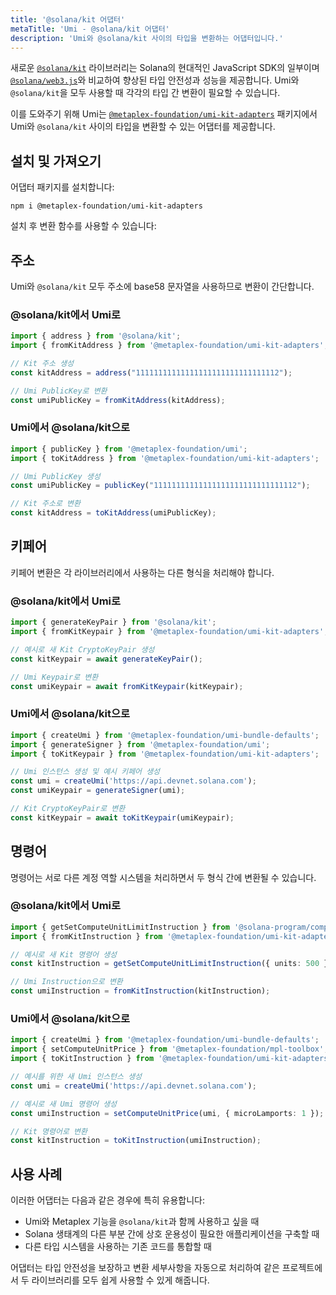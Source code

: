 ```yaml
---
title: '@solana/kit 어댑터'
metaTitle: 'Umi - @solana/kit 어댑터'
description: 'Umi와 @solana/kit 사이의 타입을 변환하는 어댑터입니다.'
---
```


새로운 [`@solana/kit`](https://github.com/anza-xyz/kit) 라이브러리는 Solana의 현대적인 JavaScript SDK의 일부이며 [`@solana/web3.js`](https://github.com/solana-foundation/solana-web3.js/)와 비교하여 향상된 타입 안전성과 성능을 제공합니다. Umi와 `@solana/kit`을 모두 사용할 때 각각의 타입 간 변환이 필요할 수 있습니다.

이를 도와주기 위해 Umi는 [`@metaplex-foundation/umi-kit-adapters`](https://www.npmjs.com/package/@metaplex-foundation/umi-kit-adapters) 패키지에서 Umi와 `@solana/kit` 사이의 타입을 변환할 수 있는 어댑터를 제공합니다.

## 설치 및 가져오기

어댑터 패키지를 설치합니다:

```
npm i @metaplex-foundation/umi-kit-adapters
```

설치 후 변환 함수를 사용할 수 있습니다:


## 주소

Umi와 `@solana/kit` 모두 주소에 base58 문자열을 사용하므로 변환이 간단합니다.

### @solana/kit에서 Umi로

```ts
import { address } from '@solana/kit';
import { fromKitAddress } from '@metaplex-foundation/umi-kit-adapters';

// Kit 주소 생성
const kitAddress = address("11111111111111111111111111111112");

// Umi PublicKey로 변환
const umiPublicKey = fromKitAddress(kitAddress);
```

### Umi에서 @solana/kit으로

```ts
import { publicKey } from '@metaplex-foundation/umi';
import { toKitAddress } from '@metaplex-foundation/umi-kit-adapters';

// Umi PublicKey 생성
const umiPublicKey = publicKey("11111111111111111111111111111112");

// Kit 주소로 변환
const kitAddress = toKitAddress(umiPublicKey);
```

## 키페어

키페어 변환은 각 라이브러리에서 사용하는 다른 형식을 처리해야 합니다.

### @solana/kit에서 Umi로

```ts
import { generateKeyPair } from '@solana/kit';
import { fromKitKeypair } from '@metaplex-foundation/umi-kit-adapters';

// 예시로 새 Kit CryptoKeyPair 생성
const kitKeypair = await generateKeyPair();

// Umi Keypair로 변환
const umiKeypair = await fromKitKeypair(kitKeypair);
```

### Umi에서 @solana/kit으로

```ts
import { createUmi } from '@metaplex-foundation/umi-bundle-defaults';
import { generateSigner } from '@metaplex-foundation/umi';
import { toKitKeypair } from '@metaplex-foundation/umi-kit-adapters';

// Umi 인스턴스 생성 및 예시 키페어 생성
const umi = createUmi('https://api.devnet.solana.com');
const umiKeypair = generateSigner(umi);

// Kit CryptoKeyPair로 변환
const kitKeypair = await toKitKeypair(umiKeypair);
```

## 명령어

명령어는 서로 다른 계정 역할 시스템을 처리하면서 두 형식 간에 변환될 수 있습니다.

### @solana/kit에서 Umi로

```ts
import { getSetComputeUnitLimitInstruction } from '@solana-program/compute-budget';
import { fromKitInstruction } from '@metaplex-foundation/umi-kit-adapters';

// 예시로 새 Kit 명령어 생성
const kitInstruction = getSetComputeUnitLimitInstruction({ units: 500 });

// Umi Instruction으로 변환
const umiInstruction = fromKitInstruction(kitInstruction);
```

### Umi에서 @solana/kit으로

```ts
import { createUmi } from '@metaplex-foundation/umi-bundle-defaults';
import { setComputeUnitPrice } from '@metaplex-foundation/mpl-toolbox';
import { toKitInstruction } from '@metaplex-foundation/umi-kit-adapters';

// 예시를 위한 새 Umi 인스턴스 생성
const umi = createUmi('https://api.devnet.solana.com');

// 예시로 새 Umi 명령어 생성
const umiInstruction = setComputeUnitPrice(umi, { microLamports: 1 });

// Kit 명령어로 변환
const kitInstruction = toKitInstruction(umiInstruction);
```

## 사용 사례

이러한 어댑터는 다음과 같은 경우에 특히 유용합니다:

- Umi와 Metaplex 기능을 `@solana/kit`과 함께 사용하고 싶을 때
- Solana 생태계의 다른 부분 간에 상호 운용성이 필요한 애플리케이션을 구축할 때
- 다른 타입 시스템을 사용하는 기존 코드를 통합할 때

어댑터는 타입 안전성을 보장하고 변환 세부사항을 자동으로 처리하여 같은 프로젝트에서 두 라이브러리를 모두 쉽게 사용할 수 있게 해줍니다.